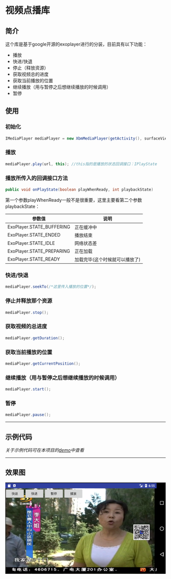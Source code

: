 # 视频点播库
## 简介
这个库是基于google开源的exoplayer进行的分装，目前具有以下功能：

- 播放
- 快进/快退
- 停止（释放资源）
- 获取视频总的进度
- 获取当前播放的位置
- 继续播放（用与暂停之后想继续播放的时候调用）
- 暂停

## 使用
### 初始化
```java
IMediaPlayer mediaPlayer = new XbmMediaPlayer(getActivity(), surfaceView); //surfaceView  你布局里面的surfaceView组件
```
### 播放
```java
mediaPlayer.play(url, this); //this指的是播放的状态回调接口：IPlayState
```
### 播放所传入的回调接口方法
```java
public void onPlayState(boolean playWhenReady, int playbackState) 
```
第一个参数playWhenReady一般不是很重要，这里主要看第二个参数playbackState：

| 参数值 | 说明 | 
|--------|-------|
|ExoPlayer.STATE_BUFFERING|正在缓冲中
|ExoPlayer.STATE_ENDED|播放结束
|ExoPlayer.STATE_IDLE|网络状态差
|ExoPlayer.STATE_PREPARING|正在加载
|ExoPlayer.STATE_READY|加载完毕(这个时候就可以播放了)

### 快进/快退

```java
mediaPlayer.seekTo(/*这里传入播放的位置*/);
```

### 停止并释放那个资源

```java
mediaPlayer.stop();
```

### 获取视频的总进度

```java
mediaPlayer.getDuration();
```

### 获取当前播放的位置

```java
mediaPlayer.getCurrentPosition();
```
### 继续播放（用与暂停之后想继续播放的时候调用）

```java
mediaPlayer.start();
```
### 暂停

```java
mediaPlayer.pause();
```
-------

## 示例代码

*关于示例代码可在本项目的[demo](https://github.com/xiaobaima520gyj/android/tree/master/ui-framework/UIFrameworkDemo)中查看*

------

## 效果图

![效果图](https://github.com/xiaobaima520gyj/android/blob/master/ui-framework/dep-imgs/media.png)
